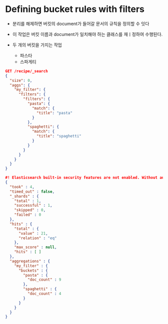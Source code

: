 # Defining bucket rules with filters

-   분리를 해제하면 버킷의 document가 들어갈 문서의 규칙을 정의할 수 잇다
-   이 작업은 버킷 이름과 document가 일치해야 하는 클래스를 재ㅣ정하여 수행된다.

-   두 개의 버킷을 가지는 작업
    -   파스타
    -   스파게티

```json
GET /recipe/_search
{
  "size": 0,
  "aggs": {
    "my_filter": {
      "filters": {
        "filters": {
          "pasta": {
            "match": {
              "title": "pasta"
            }
          },
          "spaghetti": {
            "match": {
              "title": "spaghetti"
            }
          }
        }
      }
    }
  }
}

#! Elasticsearch built-in security features are not enabled. Without authentication, your cluster could be accessible to anyone. See https://www.elastic.co/guide/en/elasticsearch/reference/7.15/security-minimal-setup.html to enable security.
{
  "took" : 4,
  "timed_out" : false,
  "_shards" : {
    "total" : 1,
    "successful" : 1,
    "skipped" : 0,
    "failed" : 0
  },
  "hits" : {
    "total" : {
      "value" : 21,
      "relation" : "eq"
    },
    "max_score" : null,
    "hits" : [ ]
  },
  "aggregations" : {
    "my_filter" : {
      "buckets" : {
        "pasta" : {
          "doc_count" : 9
        },
        "spaghetti" : {
          "doc_count" : 4
        }
      }
    }
  }
}
```
